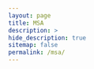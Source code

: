 ```yaml
---
layout: page
title: MSA
description: >
hide_description: true
sitemap: false
permalink: /msa/ 
---
```


[//]: # ()
[//]: # (* [1. EC2,RDS를 활용하여 배포하기]{:.heading.flip-title})

[//]: # ()
[//]: # ([1. EC2,RDS를 활용하여 배포하기]: 1.md)